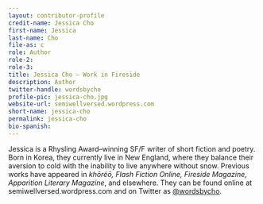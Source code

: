 ```yaml
---
layout: contributor-profile
credit-name: Jessica Cho
first-name: Jessica
last-name: Cho
file-as: c
role: Author
role-2:
role-3:
title: Jessica Cho — Work in Fireside
description: Author
twitter-handle: wordsbycho
profile-pic: jessica-cho.jpg
website-url: semiwellversed.wordpress.com
short-name: jessica-cho
permalink: jessica-cho
bio-spanish:
---
```

Jessica is a Rhysling Award–winning SF/F writer of short fiction and poetry. Born in Korea, they currently live in New England, where they balance their aversion to cold with the inability to live anywhere without snow. Previous works have appeared in _khōréō, Flash Fiction Online, Fireside Magazine, Apparition Literary Magazine_, and elsewhere. They can be found online at semiwellversed.wordpress.com and on Twitter as [@wordsbycho](https://www.twitter.com/wordsbycho).
